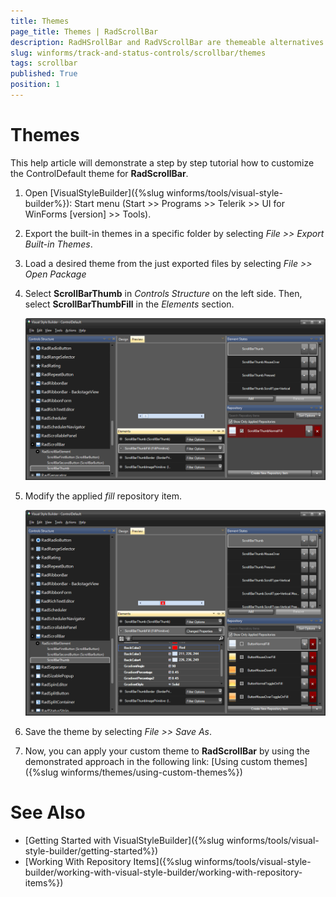 ```yaml
---
title: Themes
page_title: Themes | RadScrollBar
description: RadHSrollBar and RadVScrollBar are themeable alternatives to the standard Windows Forms scroll bar controls.
slug: winforms/track-and-status-controls/scrollbar/themes
tags: scrollbar
published: True
position: 1 
---
```


# Themes

This help article will demonstrate a step by step tutorial how to customize the ControlDefault theme for **RadScrollBar**. 

1. Open [VisualStyleBuilder]({%slug winforms/tools/visual-style-builder%}): Start menu (Start >> Programs >> Telerik >> UI for WinForms [version] >> Tools).

1. Export the built-in themes in a specific folder by selecting *File >> Export Built-in Themes*.

1. Load a desired theme from the just exported files by selecting *File >> Open Package*

1. Select **ScrollBarThumb** in *Controls Structure* on the left side. Then, select **ScrollBarThumbFill** in the *Elements* section.

	![scrollbar-customizing-appearance-themes 001](images/scrollbar-customizing-appearance-themes001.png)

1. Modify the applied *fill* repository item. 

	![scrollbar-customizing-appearance-themes 002](images/scrollbar-customizing-appearance-themes002.png)

1. Save the theme by selecting *File >> Save As*.

1. Now, you can apply your custom theme to **RadScrollBar** by using the demonstrated approach in the following link: [Using custom themes]({%slug winforms/themes/using-custom-themes%})

# See Also 

* [Getting Started with VisualStyleBuilder]({%slug winforms/tools/visual-style-builder/getting-started%})
* [Working With Repository Items]({%slug winforms/tools/visual-style-builder/working-with-visual-style-builder/working-with-repository-items%})